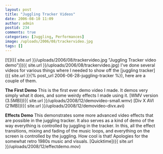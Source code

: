 ```yaml
---
layout: post
title: "Juggling Tracker Videos"
date: 2006-08-10 11:09
author: admin
postid: 234
comments: true
categories: [Juggling, Performances]
image: /uploads/2006/08/trackervideo.jpg
tags: []
---
```

[![]({{ site.url }}/uploads/2006/08/trackervideo.jpg "Juggling Tracker video demo")]({{ site.url }}/uploads/2006/08/trackervideo.jpg)
I've done several videos for various things where I needed to show off the [juggling tracker]({{ site.url }}{% post_url 2006-06-28-juggling-tracker %}), here are a couple of them.

**The First Demo**
This is the first ever demo video I made. It demos very simply what it does, and some weirdy effects I made using it.
[WMV version (3.5MB)]({{ site.url }}/uploads/2008/12/demovideo-small.wmv) [Div X AVI (21MB)]({{ site.url }}/uploads/2008/12/demovideo-divx.avi)

**Effects Demo**
This demonstrates some more advanced video effects that are possible in the juggling tracker. It also serves as a kind of demo of the way everything is controlled by juggling in the tracker. In this, all the effect transitions, mixing and fading of the music loops, and everything on the screen is controlled by the juggling. How cool is that! Apologies for the somewhat retro 1980s music and visuals.
[Quicktime]({{ site.url }}/uploads/2008/12/effectdemo.mov)

